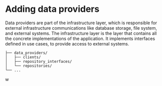 # Adding data providers

Data providers are part of the infrastructure layer, which is responsible for external infrastructure communications
like database storage, file system, and external systems. The infrastructure layer is the layer that contains all the
concrete implementations of the application. It implements interfaces defined in use cases, to provide access to
external systems.

```
├── data_providers/
│   ├── clients/ 
│   ├── repository_interfaces/ 
│   └── repositories/
└── ...
```

w